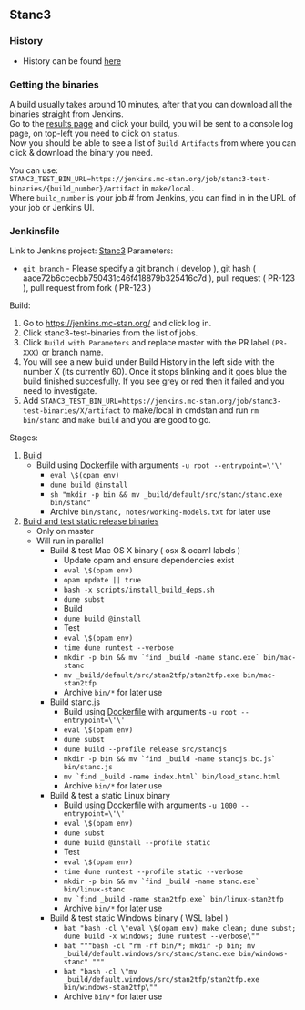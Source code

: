 ## Stanc3

### History

- History can be found [here](https://jenkins.mc-stan.org/job/stanc3-test-binaries/)

### Getting the binaries

A build usually takes around 10 minutes, after that you can download all the binaries straight from Jenkins.  
Go to the [results page](https://jenkins.mc-stan.org/job/stanc3-test-binaries/) and click your build, you will be sent to a console log page, 
on top-left you need to click on `status`.  
Now you should be able to see a list of `Build Artifacts` from where you can click & download the binary you need.  

You can use:   
`STANC3_TEST_BIN_URL=https://jenkins.mc-stan.org/job/stanc3-test-binaries/{build_number}/artifact` in `make/local`.  
Where `build_number` is your job # from Jenkins, you can find in in the URL of your job or Jenkins UI.  

### Jenkinsfile

Link to Jenkins project: [Stanc3](https://jenkins.mc-stan.org/job/stanc3-test-binaries/)
Parameters:  

- `git_branch` - Please specify a git branch ( develop ), git hash ( aace72b6ccecbb750431c46f418879b325416c7d ), pull request ( PR-123 ), pull request from fork ( PR-123 )
  
Build:  

1. Go to https://jenkins.mc-stan.org/ and click log in.
2. Click stanc3-test-binaries from the list of jobs.
3. Click `Build with Parameters` and replace master with the PR label `(PR-XXX)` or branch name.
4. You will see a new build under Build History in the left side with the number X (its currently 60). Once it stops blinking and it goes blue the build finished succesfully. If you see grey or red then it failed and you need to investigate.  
5. Add `STANC3_TEST_BIN_URL=https://jenkins.mc-stan.org/job/stanc3-test-binaries/X/artifact` to make/local in cmdstan and run `rm bin/stanc` and `make build` and you are good to go.

Stages:  

1. [Build](https://github.com/stan-dev/stanc3/blob/master/Jenkinsfile#L37)
   - Build using [Dockerfile](https://github.com/stan-dev/stanc3/blob/master/docker/debian/Dockerfile) with arguments `-u root --entrypoint=\'\'`
     - `eval \$(opam env)`
     - `dune build @install`
     - `sh "mkdir -p bin && mv _build/default/src/stanc/stanc.exe bin/stanc"`
     - Archive `bin/stanc, notes/working-models.txt` for later use
2. [Build and test static release binaries](https://github.com/stan-dev/stanc3/blob/master/Jenkinsfile#L158)
    - Only on master
    - Will run in parallel
      - Build & test Mac OS X binary ( osx & ocaml labels )
        - Update opam and ensure dependencies exist
        - `eval \$(opam env)`
        - `opam update || true`
        - `bash -x scripts/install_build_deps.sh`
        - `dune subst`
        - Build
        - `dune build @install`
        - Test
        - `eval \$(opam env)`
        - `time dune runtest --verbose`
        - ```mkdir -p bin && mv `find _build -name stanc.exe` bin/mac-stanc```
        - `mv _build/default/src/stan2tfp/stan2tfp.exe bin/mac-stan2tfp`
        - Archive `bin/*` for later use 
      - Build stanc.js
        - Build using [Dockerfile](https://github.com/stan-dev/stanc3/blob/master/docker/debian/Dockerfile) with arguments `-u root --entrypoint=\'\'`
        - `eval \$(opam env)`
        - `dune subst`
        - `dune build --profile release src/stancjs`
        - ```mkdir -p bin && mv `find _build -name stancjs.bc.js` bin/stanc.js```
        - ```mv `find _build -name index.html` bin/load_stanc.html```
        - Archive `bin/*` for later use 
      - Build & test a static Linux binary
        - Build using [Dockerfile](https://github.com/stan-dev/stanc3/blob/master/docker/static/Dockerfile) with arguments `-u 1000 --entrypoint=\'\'`
        - `eval \$(opam env)`
        - `dune subst`
        - `dune build @install --profile static`
        - Test
        - `eval \$(opam env)`
        - `time dune runtest --profile static --verbose`
        - ```mkdir -p bin && mv `find _build -name stanc.exe` bin/linux-stanc```
        - ```mv `find _build -name stan2tfp.exe` bin/linux-stan2tfp```
        - Archive `bin/*` for later use 
      - Build & test static Windows binary ( WSL label )
        - `bat "bash -cl \"eval \$(opam env) make clean; dune subst; dune build -x windows; dune runtest --verbose\""`
        - `bat """bash -cl "rm -rf bin/*; mkdir -p bin; mv _build/default.windows/src/stanc/stanc.exe bin/windows-stanc" """`
        - `bat "bash -cl \"mv _build/default.windows/src/stan2tfp/stan2tfp.exe bin/windows-stan2tfp\""`
        - Archive `bin/*` for later use 
